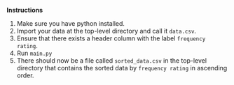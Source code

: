 **Instructions**

1. Make sure you have python installed.
2. Import your data at the top-level directory and call it `data.csv`.
3. Ensure that there exists a header column with the label `frequency rating`.
4. Run `main.py`
5. There should now be a file called `sorted_data.csv` in the top-level directory that contains the sorted data by `frequency rating` in ascending order.
